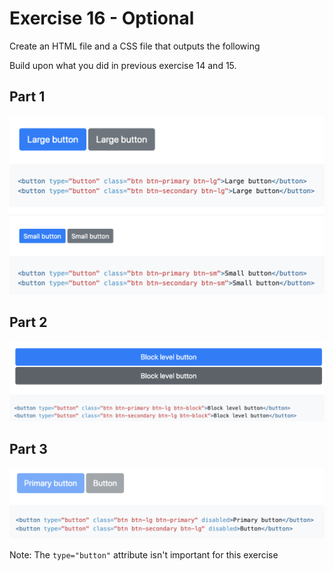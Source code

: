 # Exercise 16 - Optional

Create an HTML file and a CSS file that outputs the following

Build upon what you did in previous exercise 14 and 15.

## Part 1

![exercise-16 goal 1](../../assets/ex-16-goal-1.png)

## Part 2

![exercise-16 goal 2](../../assets/ex-16-goal-2.png)

## Part 3

![exercise-16 goal 3](../../assets/ex-16-goal-3.png)


Note: The `type="button"` attribute isn't important for this exercise
